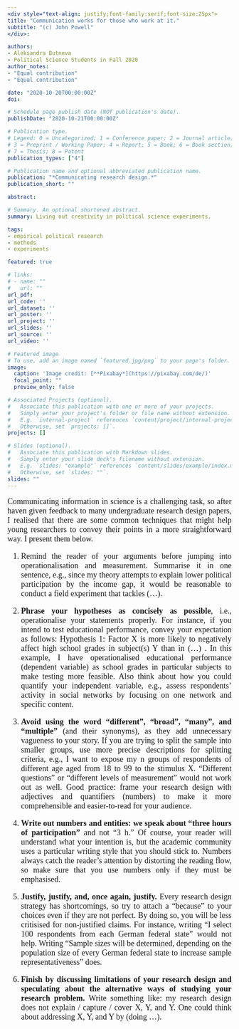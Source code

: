 ```yaml
---
<div style="text-align: justify;font-family:serif;font-size:25px"> 
title: "Communication works for those who work at it."
subtitle: "(c) John Powell"
</div>:

authors:
- Aleksandra Butneva
- Political Science Students in Fall 2020
author_notes:
- "Equal contribution"
- "Equal contribution"

date: "2020-10-20T00:00:00Z"
doi: 

# Schedule page publish date (NOT publication's date).
publishDate: "2020-10-21T00:00:00Z"

# Publication type.
# Legend: 0 = Uncategorized; 1 = Conference paper; 2 = Journal article;
# 3 = Preprint / Working Paper; 4 = Report; 5 = Book; 6 = Book section;
# 7 = Thesis; 8 = Patent
publication_types: ["4"]

# Publication name and optional abbreviated publication name.
publication: "*Communicating research design.*"
publication_short: ""

abstract: 

# Summary. An optional shortened abstract.
summary: Living out creativity in political science experiments. 

tags:
- empirical political research
- methods
- experiments

featured: true

# links:
# - name: ""
#   url: ""
url_pdf: 
url_code: ''
url_dataset: ''
url_poster: ''
url_project: ''
url_slides: ''
url_source: ''
url_video: ''

# Featured image
# To use, add an image named `featured.jpg/png` to your page's folder. 
image:
  caption: 'Image credit: [**Pixabay*](https://pixabay.com/de/)'
  focal_point: ""
  preview_only: false

# Associated Projects (optional).
#   Associate this publication with one or more of your projects.
#   Simply enter your project's folder or file name without extension.
#   E.g. `internal-project` references `content/project/internal-project/index.md`.
#   Otherwise, set `projects: []`.
projects: []

# Slides (optional).
#   Associate this publication with Markdown slides.
#   Simply enter your slide deck's filename without extension.
#   E.g. `slides: "example"` references `content/slides/example/index.md`.
#   Otherwise, set `slides: ""`.
slides: ""
---
```

<div style="text-align: justify;font-family:serif;font-size:18px;"> 

Communicating information in science is a challenging task, so after haven given feedback to many undergraduate research design papers, I realised that there are some common techniques that might help young researchers to convey their points in a more straightforward way. I present them below.

1. Remind the reader of your arguments before jumping into operationalisation and measurement. Summarise it in one sentence, e.g., since my theory attempts to explain lower political participation by the income gap, it would be reasonable to conduct a field experiment that tackles (…).

2.	**Phrase your hypotheses as concisely as possible**, i.e., operationalise your statements properly. For instance, if you intend to test educational performance, convey your expectation as follows:
Hypothesis 1: Factor X is more likely to negatively affect high school grades in subject(s) Y than in (…) .
In this example, I have operationalised educational performance (dependent variable) as school grades in particular subjects to make testing more feasible. Also think about how you could quantify your independent variable, e.g., assess respondents’ activity in social networks by focusing on one network and specific content.

3.	**Avoid using the word “different”, “broad”, “many”, and “multiple”** (and their synonyms), as they add unnecessary vagueness to your story. If you are trying to split the sample into smaller groups, use more precise descriptions for splitting criteria, e.g., I want to expose my n groups of respondents of different age aged from 18 to 99 to the stimulus X.
“Different questions” or “different levels of measurement” would not work out as well. Good practice: frame your research design with adjectives and quantifiers (numbers) to make it more comprehensible and easier-to-read for your audience. 

4.	**Write out numbers and entities: we speak about “three hours of participation”** and not “3 h.” Of course, your reader will understand what your intention is, but the  academic community uses a particular writing style that you should stick to. Numbers always catch the reader’s attention by distorting the reading flow, so make sure that you use numbers only if they must be emphasised.

5.	**Justify, justify, and, once again, justify.** Every research design strategy has shortcomings, so try to attach a “because” to your choices even if they are not perfect. By doing so, you will be less critisised for non-justified claims. For instance, writing “I select 100 respondents from each German federal state” would not help. Writing “Sample sizes will be determined, depending on the population size of every German federal state to increase sample representativeness” does.

6.	**Finish by discussing limitations of your research design and speculating about the alternative ways of studying your research problem.** Write something like: my research design does not explain / capture / cover  X, Y, and Y. One could think about addressing X, Y, and Y by (doing …).

</div>
